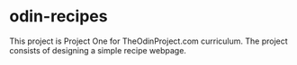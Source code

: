 # odin-recipes

This project is Project One for TheOdinProject.com curriculum. The project consists of designing a simple recipe webpage.
